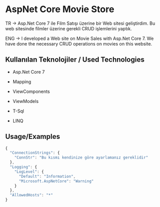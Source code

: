 # AspNet Core Movie Store
TR -> Asp.Net Core 7 ile Film Satışı üzerine bir Web sitesi geliştirdim. Bu web sitesinde filmler üzerine gerekli CRUD işlemlerini yaptık.

ENG -> I developed a Web site on Movie Sales with Asp.Net Core 7. We have done the necessary CRUD operations on movies on this website.
## Kullanılan Teknolojiler / Used Technologies

- Asp.Net Core 7

- Mapping

- ViewComponents

- ViewModels

- T-Sql

- LINQ
## Usage/Examples
``` javascript
{
  "ConnectionStrings": {
    "ConnStr": "Bu kısmı kendinize göre ayarlamanız gereklidir"
  },
  "Logging": {
    "LogLevel": {
      "Default": "Information",
      "Microsoft.AspNetCore": "Warning"
    }
  },
  "AllowedHosts": "*"
}

```
